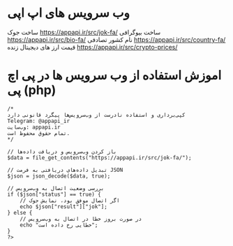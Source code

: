 # وب سرویس های اپ اپی

ساخت جوک
https://appapi.ir/src/jok-fa/
ساخت بیوگرافی
https://appapi.ir/src/bio-fa/
نام کشور تصادفی
https://appapi.ir/src/country-fa/
قیمت ارز های دیجیتال زنده
https://appapi.ir/src/crypto-prices/

# اموزش استفاده از وب سرویس ها در پی اچ پی (php)
```<?php
/*
کپی‌برداری و استفاده نادرست از وب‌سرویس‌ها پیگرد قانونی دارد
Telegram: @appapi_ir
وب‌سایت: appapi.ir
تمام حقوق محفوظ است.
*/

// باز کردن وب‌سرویس و دریافت داده‌ها
$data = file_get_contents("https://appapi.ir/src/jok-fa/");

// تبدیل داده‌های دریافتی به فرمت JSON
$json = json_decode($data, true);

// بررسی وضعیت اتصال به وب‌سرویس
if ($json["status"] == true) {
    // اگر اتصال موفق بود، نمایش جوک
    echo $json["result"]["jok"];
} else {
    // در صورت بروز خطا در اتصال به وب‌سرویس
    echo "خطایی رخ داده است";
}
?>
